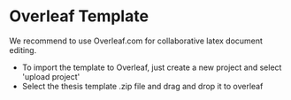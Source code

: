 # Overleaf Template
We recommend to use Overleaf.com for collaborative latex document editing. 

* To import the template to Overleaf, just create a new project and select 'upload project'
* Select the thesis template .zip file and drag and drop it to overleaf
